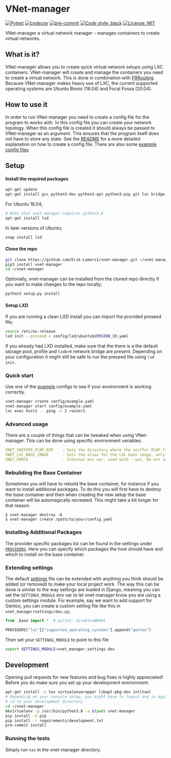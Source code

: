 # VNet-manager
[![Pytest](https://github.com/Erik-Lamers1/vnet-manager/actions/workflows/pytest.yml/badge.svg)](https://github.com/Erik-Lamers1/vnet-manager/actions/workflows/pytest.yml)
[![codecov](https://codecov.io/gh/Erik-Lamers1/vnet-manager/branch/master/graph/badge.svg)](https://codecov.io/gh/Erik-Lamers1/vnet-manager)
[![pre-commit](https://img.shields.io/badge/pre--commit-enabled-brightgreen?logo=pre-commit&logoColor=white)](https://github.com/pre-commit/pre-commit)
[![Code style: black](https://img.shields.io/badge/code%20style-black-000000.svg)](https://github.com/psf/black)
[![License: MIT](https://img.shields.io/badge/License-MIT-yellow.svg)](LICENSE)

VNet-manager a virtual network manager - manages containers to create virtual networks.

## What is it?
VNet-manager allows you to create quick virtual network setups using LXC containers.
VNet-manager will create and manage the containers you need to create a virtual network.
This is done in combination with [FRRouting](https://frrouting.org/).  
Because VNet-manager makes heavy use of LXC, the current supported operating systems are Ubuntu Bionic (18.04) and Focal Fossa (20.04).

## How to use it
In order to run VNet-manager you need to create a config file for the program to works with. In this config file you can create your network topology.
When this config file is created it should always be passed to VNet-manager as an argument. This ensures that the program itself does not have to store any state.
See the [README](config/README.md) for a more detailed explanation on how to create a config file. There are also some [example config files](config)


## Setup

#### Install the required packages
```bash
apt-get update
apt-get install gcc python3-dev python3-apt python3-pip git lxc bridge-utils tcpdump net-tools curl
```
For Ubuntu 18.04;
```bash
# Note that vnet-manager requires python3.8
apt-get install lxd
```
In later versions of Ubuntu;
```bash
snap install lxd
```


#### Clone the repo
```bash
git clone https://github.com/Erik-Lamers1/vnet-manager.git ~/vnet-manager
pip3 install vnet-manager
cd ~/vnet-manager
```
Optionally, vnet-manager can be installed from the cloned repo directly if you want to make changes to the repo locally;
```bash
python3 setup.py install
```

#### Setup LXD
If you are running a clean LXD install you can import the provided preseed file;
```bash
source /etc/os-release
lxd init --preseed < config/lxd/ubuntu$VERSION_ID.yaml
```

If you already had LXD installed, make sure that the there is a the default storage pool, profile and `lxdbr0` network bridge are present.
Depending on your configuration it might still be safe to run the preseed file using `lxd init`.

### Quick start
Use one of the [example](config) configs to see if your environment is working correctly.
```bash
vnet-manager create config/example.yaml
vnet-manager start config/example.yaml
lxc exec host1 -- ping -c 2 router1
```

### Advanced usage
There are a couple of things that can be tweaked when using VNet-manager. This can be done using specific environment variables.
```yaml
VNET_SNIFFER_PCAP_DIR    - Sets the directory where the sniffer PCAP files will be created
VNET_LXC_BASE_IMAGE      - Sets the alias for the LXC base image, only set when using a custom base image
VNET_FORCE               - Internal env var, used with --yes. Do not set manually
```
### Rebuilding the Base Container
Sometimes you will have to rebuild the base container, for instance if you want to install additional packages. To do this you will first have to destroy the base container and then when creating the new setup the base container will be automagically recreated. This might take a bit longer for that reason.
```
$ vnet-manager destroy -b
$ vnet-manager create /path/to/your/config.yaml
```
### Installing Additional Packages
The provider specific packages list can be found in the settings under [`PROVIDERS`](vnet_manager/settings/base.py). 
Here you can specify which packages the host should have and which to install on the base container.
### Extending settings
The default [settings](vnet_manager/settings/base.py) file can be extended with anything you think should be added (or removed) to make your local project work.
The way this can be done is similar to the way settings are loaded in Django, meaning you can set the `SETTINGS_MODULE` env var to let vnet-manager know you are using a custom settings module.
For example, say we want to add support for Gentoo, you can create a custom setting file like this in `vnet_manager/settings/dev.py`;
```python
from .base import *  # pylint: disable=W0401

PROVIDERS["lxc"]["supported_operating_systems"].append("gentoo")
```
Then set your `SETTINGS_MODULE` to point to this file
```bash
export SETTINGS_MODULE=vnet_manager.settings.dev
```

## Development
Opening pull requests for new features and bug fixes is highly appreciated!  
Before you do make sure you set up your development environment.
```bash
apt-get install -y tox virtualenvwrapper libapt-pkg-dev intltool
# Depending on your console setup, you might have to logout and in again to make sure virtualenvwrapper is loaded
# cd to your development directory
cd ~/vnet-manager
mkvirtualenv -p /usr/bin/python3.8 -a $(pwd) vnet-manager
pip install -U pip
pip install -r requirements/development.txt
pre-commit install
```
### Running the tests
Simply run `tox` in the vnet-manager directory.
